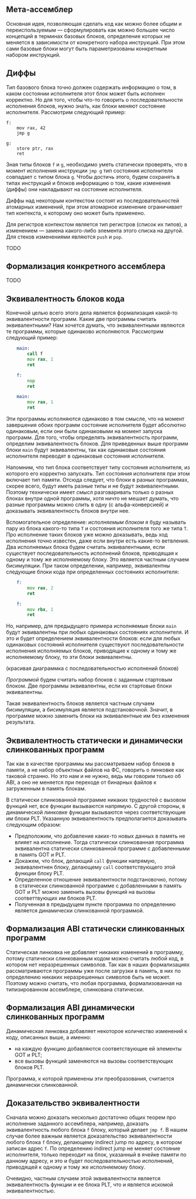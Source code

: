 ## Мета-ассемблер

Основная идея, позволяющая сделать код как можно более общим и
переиспользуемым — сформулировать как можно большее число концепций в
терминах базовых блоков, определение которых не меняется в зависимости от
конкретного набора инструкций. При этом сами базовые блоки могут быть
параметризованы конкретным набором инструкций.

## Диффы

Тип базового блока точно должен содержать информацию о том, в каком
состоянии исполнителя этот блок может быть исполнен корректно. Но для того,
чтобы что-то говорить о последовательности исполнения блоков, нужно знать,
как блоки меняют состояние исполнителя. Рассмотрим следующий пример:

    f:
        mov rax, 42
        jmp g

    g:
        store ptr, rax
        ret

Зная типы блоков `f` и `g`, необходимо уметь статически проверять, что в
момент исполнения инструкции `jmp g` тип состояния исполнителя совпадает с
типом блока `g`. Чтобы достичь этого, будем сохранять в типах инструкций и
блоков информацию о том, какие изменения (диффы) они накладывают на
состояние исполнителя.

Диффы над некоторым контекстом состоят из последовательностей атомарных
изменений, при этом атомарное изменение ограничивает тип контекста, к
которому оно может быть применено.

Для регистров контекстом является тип регистров (список их типов), а
изменением — замена какого-либо элемента этого списка на другой. Для стеков
изменениями являются `push` и `pop`.

TODO

## Формализация конкретного ассемблера

TODO

## Эквивалентность блоков кода

Конечной целью всего этого дела является формализация какой-то
эквивалентности программ. Какие две программы считать эквивалентными? Нам
хочется думать, что эквивалентными являются те программы, которые одинаково
исполняются. Рассмотрим следующий пример:

```asm
    main:
        call f
        mov rax, 1
        ret

    f:
        nop
        ret
```

```asm
    main:
        mov rax, 1
        ret
```

Эти программы исполняются одинаково в том смысле, что на момент завершения
обоих программ состояние исполнителя будет абсолютно одинаковым, если они
были одинаковыми на момент запуска программ. Для того, чтобы определять
эквивалентность программ, определим эквивалентность блоков. Для приведенных
выше программ блоки `main` будут эквивалентны, так как одинаковые состояния
исполнителя переводят в одинаковые состояния исполнителя.

Напомним, что тип блока соответствует типу состояния исполнителя, из
которого его корректно запускать. Тип состояния исполнителя при этом
включает тип памяти. Отсюда следует, что блоки в разных программах, скорее
всего, будут иметь разные типы и не будут эквивалентными. Поэтому
технически имеет смысл разговаривать только о разных блоках внутри одной
программы, хотя ничто не мешает думать, что разные программы можно слить в
одну (с альфа-конверсией) и доказывать эквивалентность блоков внутри нее.

Вспомогательное определение: *исполняемым блоком* я буду называть пару из
блока какого-то типа `T` и состояния исполнителя того же типа `T`. Про
исполнение таких блоков уже можно доказывать, ведь ход исполнения точно
известен, даже если внутри есть какие-то ветвления. Два исполняемых блока
будем считать эквивалентными, если существует последовательность исполнений
блоков, приводящая к одному и тому же исполняемому блоку. Это является
частным случаем бисимуляции. При таком определении, например, эквивалентны
следующие блоки кода при определенных состояниях исполнителя:

```asm
    f:
        mov rax, 2
        ret
```

```asm
    f:
        mov rbx, 1
        ret
```

Но, например, для предыдущего примера исполняемые блоки `main` будут
эквивалентны при любых одинаковых состояниях исполнителя. И это и будет
определением эквивалентности блоков: если для любых одинаковых состояний
исполнителя существуют последовательности исполнения исполняемых блоков,
приводящие к одному и тому же исполняемому блоку, то эти блоки
эквивалентны.

(красивая диаграммка с последовательностью исполнений блоков)

*Программой* будем считать набор блоков с заданным стартовым блоком. Две
программы эквивалентны, если их стартовые блоки эквивалентны.

Такая эквивалентность блоков является частным случаем бисимуляции, а
бисимуляция является подстановочной. Значит, в программе можно заменить
блоки на эквивалентные им без изменения результата.

## Эквивалентность статически и динамически слинкованных программ

Так как в качестве программы мы рассматриваем набор блоков в памяти, а не
набор объектных файлов на ФС, говорить о линковке как таковой странно. Но
это нам и не нужно, ведь мы говорим только об ABI, а оно не меняется при
переходе от бинарных файлов к загруженным в память блокам.

В статически слинкованной программе никаких трудностей с вызовом функций
нет, все функции вызываются напрямую. С другой стороны, в динамической
линковке функции вызываются через соответствующие им блоки PLT.
Указанную эквивалентность предполагается доказывать следующим образом:

*   Предположим, что добавление каких-то новых данных в память не влияет на
    исполнение. Тогда статически слинкованная программа эквивалентна
    статически слинкованной программе с добавленными в память GOT и PLT.
*   Докажем, что блок, делающий `call` функции напрямую, эквивалентнен
    блоку, делающему `call` соответствующего этой функции блоку PLT.
*   Определенное отношение эквивалентности подстановочно, потому в
    статически слинкованной программе с добавленными в память GOT и PLT
    можно заменить вызовы функций на вызовы соответтвующих им блоков PLT.
*   Полученная в предыдущем пункте программа по определению является
    динамически слинкованной программой.

## Формализация ABI статически слинкованных программ

Статическая линковка не добавляет никаких изменений в программу, потому
статически слинкованным кодом можно считать любой код, в котором нет
неразрешенных символов. Так как в наших формализациях рассматриваются
программы уже после загрузки в память, в них по определению никаких
неразрешенных символов быть не может. Поэтому можно считать, что любая
программа, формализованная на типизированном ассемблере, слинкована
статически.

## Формализация ABI динамически слинкованных программ

Динамическая линковка добавляет некоторое количество изменений к коду,
описанных выше, а именно:

*   на каждую функцию добавляются соответствующие ей элементы GOT и PLT;
*   все вызовы функций заменяются на вызовы соответствующих блоков PLT.

Программа, к которой применены эти преобразования, считается динамически
слинкованной.

## Доказательство эквивалентности

Сначала можно доказать несколько достаточно общих теорем про исполнение
заданного ассемблера, например, доказать эквивалентность любого блока `f`
блоку, который делает `jmp f`. В нашем случае более важным является
доказательство эквивалентности любого блока `f` блоку, делающему indirect
jump по адресу, в котором записан адрес `f`. По определению indirect jump
не меняет состояние исполнителя, только переходит на блок, указанный в
ячейке памяти по данному адресу, и это и будет последовательностью
исполнений, приводящей к одному и тому же исполняемому блоку.

Очевидно, частным случаем этой эквивалентности является эквивалентность
функции и ее блока PLT, что и является искомой эквивалентностью.
